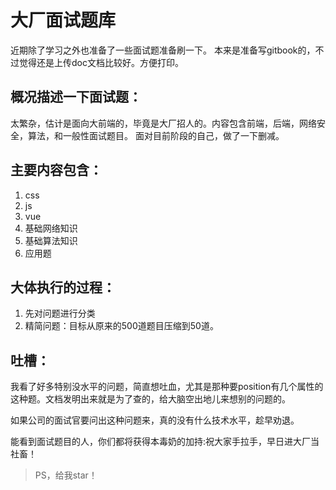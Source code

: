# 大厂面试题库

近期除了学习之外也准备了一些面试题准备刷一下。
本来是准备写gitbook的，不过觉得还是上传doc文档比较好。方便打印。


## 概况描述一下面试题：
太繁杂，估计是面向大前端的，毕竟是大厂招人的。内容包含前端，后端，网络安全，算法，和一般性面试题目。
面对目前阶段的自己，做了一下删减。

## 主要内容包含：
1. css
2. js
3. vue
4. 基础网络知识
5. 基础算法知识
6. 应用题



## 大体执行的过程：
1. 先对问题进行分类
2. 精简问题：目标从原来的500道题目压缩到50道。


## 吐槽：
我看了好多特别没水平的问题，简直想吐血，尤其是那种要position有几个属性的这种题。文档发明出来就是为了查的，给大脑空出地儿来想别的问题的。

如果公司的面试官要问出这种问题来，真的没有什么技术水平，趁早劝退。

能看到面试题目的人，你们都将获得本毒奶的加持:祝大家手拉手，早日进大厂当社畜！

> PS，给我star！

